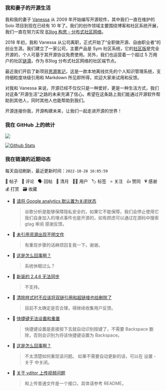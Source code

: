 ### 我和妻子的开源生活

我和我的妻子 [Vanessa](https://github.com/Vanessa219) 从 2009 年开始编写开源软件，其中我们一直在维护的 Solo 项目到现在已经有 10 年了。我们的创作领域主要围绕博客和社区系统开展，我们一直在努力实现 [B3log 构思 - 分布式社区网络](https://ld246.com/article/1546941897596)。

2018 年初，我和 Vanessa 从公司离职，正式开始了“全职做开源、自由职业者”的创业生涯。我们建立了一家公司，主要产品是 Sym 社区系统，它的[社区版](https://github.com/88250/symphony)是完全开源的，个人可基于其开源协议免费使用。另外，我们也运营着一个超过 5 万用户的社区[链滴](https://ld246.com)，作为 B3log 分布式社区网络的社区端节点。

最近我们开启了新项目[思源笔记](https://github.com/siyuan-note/siyuan)，这是一款本地离线优先的个人知识管理系统，支持细粒度块级引用和 Markdown 所见即所得，欢迎大家来试用和反馈。

对我和 Vanessa 来说，开源已经不仅仅只是一种爱好，更是一种生活方式，我们对这条“开源生活”之路的未来充满了信心。希望在这条路上我们能通过开源软件帮助到其他人，同时其他人也能帮助到我们。

开源连接你我，开源构建未来，让我们一起走进开源的世界！

### 我在 GitHub 上的统计

<a title="Hits" target="_blank" href="https://github.com/88250/88250"><img src="https://hits.b3log.org/88250/88250.svg"></a>

[![Github Stats](https://github-readme-stats.vercel.app/api?username=88250&theme=tokyonight&show_icons=true)](https://github.com/88250)

<!--events start -->

### 我在链滴的近期动态

每天自动刷新，最近更新时间：`2022-10-28 16:05:59`

📝 帖子 &nbsp; 💬 评论 &nbsp; 🗣 回帖 &nbsp; 🌙 清月 &nbsp; 👨‍💻 用户 &nbsp; 🏷️ 标签 &nbsp; ⭐️ 关注 &nbsp; 👍 赞同 &nbsp; 💗 感谢 &nbsp; 💰 打赏 &nbsp; 🗃 收藏

* 💬 [请将 Google analytics 默认置为关闭状态](https://ld246.com/article/1666922493231/comment/1666931462145#comments)

  > 谷歌分析是能够保障隐私安全的，如果它不能保障，我们会停止使用它 我们自身加入的埋点事件也是开源的，如有顾虑可以通过在源码中搜索 gtag 审阅 感谢反馈。
* 💬 [未引用资源出现不明文件](https://ld246.com/article/1666930109274/comment/1666930872305#comments)

  > 有重现步骤的话麻烦回复我一下，谢谢。
* 💬 [这是怎么回事啊？](https://ld246.com/article/1666926480116/comment/1666929762837#comments)

  > 系统休眠过么？
* 💬 [新装的 2.4.6 无法同步](https://ld246.com/article/1666852416564/comment/1666928549117#comments)

  > 不支持。
* 💬 [清除样式时不应该将双链引用和超链接也给删除了](https://ld246.com/article/1666884094598/comment/1666928484705#comments)

  > 目前不太确定是否合理，得继续收集用户反馈。
* 💬 [快捷键无法设置和重置](https://ld246.com/article/1666928193851/comment/1666928266367#comments)

  > 快捷键设置是直接按下去就自动识别按键了，不需要 Backspace 删除，否则会识别为将该快捷键设置为 Backspace。
* 💬 [这是怎么回事啊？](https://ld246.com/article/1666926480116/comment/1666927923776#comments)

  > 不太清楚如何重现该问题。 如果不需要自动更新的话，可以在 设置 - 关于 中关闭。
* 💬 [关于 vditor 上传视频问题](https://ld246.com/article/1666842108112/comment/1666927880095#comments)

  > 和上传普通文件是一个接口，具体请参考 README。


<!--events end -->

